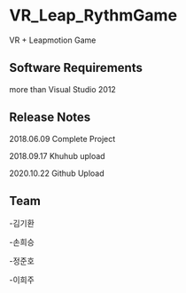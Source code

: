 # VR_Leap_RythmGame



VR + Leapmotion Game

Software Requirements
-------------
more than Visual Studio 2012 


Release Notes
-------------
2018.06.09 Complete Project

2018.09.17 Khuhub upload

2020.10.22 Github Upload


Team
-------------
-김기환

-손희승

-정준호

-이희주
